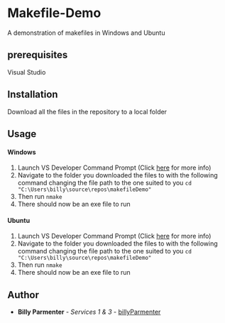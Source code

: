 # Makefile-Demo
A demonstration of makefiles  in Windows and Ubuntu

## prerequisites
Visual Studio

## Installation
Download all the files in the repository to a local folder

## Usage

#### Windows
1) Launch VS Developer Command Prompt (Click [here](https://docs.microsoft.com/en-us/dotnet/framework/tools/developer-command-prompt-for-vs) for more info)
2) Navigate to the folder you downloaded the files to with the following command changing the file path to the one suited to you
```cd "C:\Users\billy\source\repos\makefileDemo"```
3) Then run `nmake`
4) There should now be an exe file to run

#### Ubuntu
1) Launch VS Developer Command Prompt (Click [here](https://docs.microsoft.com/en-us/dotnet/framework/tools/developer-command-prompt-for-vs) for more info)
2) Navigate to the folder you downloaded the files to with the following command changing the file path to the one suited to you
```cd "C:\Users\billy\source\repos\makefileDemo"```
3) Then run `nmake`
4) There should now be an exe file to run

## Author

* **Billy Parmenter** - *Services 1 & 3* - [billyParmenter](https://github.com/billyParmenter)

